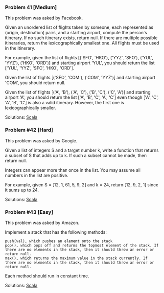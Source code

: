 ### Problem 41 [Medium]

This problem was asked by Facebook.

Given an unordered list of flights taken by someone, each represented as (origin, destination) pairs, and a starting airport, compute the person's itinerary. If no such itinerary exists, return null. If there are multiple possible itineraries, return the lexicographically smallest one. All flights must be used in the itinerary.

For example, given the list of flights [('SFO', 'HKO'), ('YYZ', 'SFO'), ('YUL', 'YYZ'), ('HKO', 'ORD')] and starting airport 'YUL', you should return the list ['YUL', 'YYZ', 'SFO', 'HKO', 'ORD'].

Given the list of flights [('SFO', 'COM'), ('COM', 'YYZ')] and starting airport 'COM', you should return null.

Given the list of flights [('A', 'B'), ('A', 'C'), ('B', 'C'), ('C', 'A')] and starting airport 'A', you should return the list ['A', 'B', 'C', 'A', 'C'] even though ['A', 'C', 'A', 'B', 'C'] is also a valid itinerary. However, the first one is lexicographically smaller.

Solutions: [Scala](./dcp-jvm/dcp-scala/src/main/scala/dcp/problems/_41_60/Problem41_FlightItinerary.scala)

### Problem #42 [Hard]

This problem was asked by Google.

Given a list of integers S and a target number k, write a function that returns a subset of S that adds up to k. If such a subset cannot be made, then return null.

Integers can appear more than once in the list. You may assume all numbers in the list are positive.

For example, given S = [12, 1, 61, 5, 9, 2] and k = 24, return [12, 9, 2, 1] since it sums up to 24.

Solutions: [Scala](./dcp-jvm/dcp-scala/src/main/scala/dcp/problems/_41_60/Problem42_SubsetForSum.scala)


### Problem #43 [Easy]

This problem was asked by Amazon.

Implement a stack that has the following methods:

    push(val), which pushes an element onto the stack
    pop(), which pops off and returns the topmost element of the stack. If there are no elements in the stack, then it should throw an error or return null.
    max(), which returns the maximum value in the stack currently. If there are no elements in the stack, then it should throw an error or return null.

Each method should run in constant time.

Solutions: [Scala](./dcp-jvm/dcp-scala/src/main/scala/dcp/problems/_41_60/Problem43_Stack.scala)


